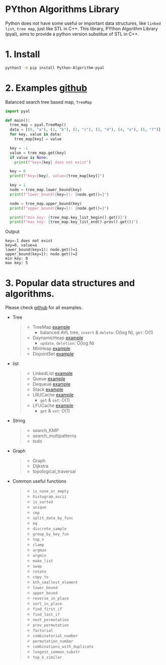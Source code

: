 # PYthon Algorithms Library

Python does not have some useful or important data structures, like `linked list`, `tree map`, just like STL in C++. 
This library, PYthon Algorithm Library (pyal), aims to provide a python version substitue of STL in C++.

# 1. Install 
 ```bash
 python3 -m pip install Python-Algorithm-pyal
 ```

# 2. Examples [github](https://github.com/SummerRainET2008/PYthon_Algorithms_Library)

Balanced search tree based map, ```TreeMap```

```python
import pyal

def main():
  tree_map = pyal.TreeMap()
  data = [(0, "a"), (1, "b"), (2, "c"), (3, "d"), (4, "e"), (5, "f")]
  for key, value in data:
    tree_map[key] = value

  key = -1
  value = tree_map.get(key)
  if value is None:
    print(f"key={key} does not exist")

  key = 0
  print(f"key={key}, value={tree_map[key]}")

  key = 1
  node = tree_map.lower_bound(key)
  print(f"lower_bound({key=}): {node.get()=}")

  node = tree_map.upper_bound(key)
  print(f"upper_bound({key=}): {node.get()=}")

  print(f"min key: {tree_map.key_list_begin().get()}")
  print(f"max key: {tree_map.key_list_end().prev().get()}")
```

Output
```
key=-1 does not exist
key=0, value=a
lower_bound(key=1): node.get()=1
upper_bound(key=1): node.get()=2
min key: 0
max key: 5
```


# 3. Popular data structures and algorithms.
  Please check [github](https://github.com/SummerRainET2008/PYthon_Algorithms_Library) for all examples.
  * Tree
    >* TreeMap [example](doc/example_TreeMap.md)
    >   * balanced AVL tree, `insert` & `delete`: O(log N), `get`: O(1)
    >* DaynamicHeap [example](doc/example_DynamicHeap.md)
    >   * `update`, `deletion`: O(log N)
    >* MinHeap [example](doc/example_MinHeap.md)
    >* DisjointSet [example](doc/example_DisjointSet.md)
  * list
    > * LinkedList [example](doc/example_DisjointSet.md)
    > * Queue [example](doc/example_DisjointSet.md)
    > * Dequeue [example](doc/example_DisjointSet.md)
    > * Stack [example](doc/example_DisjointSet.md)
    > * LRUCache [example](doc/example_DisjointSet.md)
    >   * `get` & `set`: O(1)
    > * LFUCache [example](doc/example_DisjointSet.md)
    >   * `get` & `set`: O(1) 
  * String
    >* search_KMP
    >* search_multipatterns
    >  * todo
  * Graph
    > * Graph
    > * Dijkstra
    > * topological_traversal
  * Common useful functions
    > * `is_none_or_empty`
    > * `histogram_ascii`
    > * `is_sorted` 
    > * `unique` 
    > * `cmp`
    > * `split_data_by_func` 
    > * `eq`
    > * `discrete_sample` 
    > * `group_by_key_fun` 
    > * `top_n`
    > * `clamp`
    > * `argmax`
    > * `argmin`
    > * `make_list`
    > * `swap`
    > * `rotate`
    > * `copy_to`
    > * `kth_smallest_element`
    > * `lower_bound`
    > * `upper_bound`
    > * `reverse_in_place`
    > * `sort_in_place`
    > * `find_first_if`
    > * `find_last_if`
    > * `next_permutation`
    > * `prev_permutation`
    > * `factorial`
    > * `combinatorial_number`
    > * `permutation_number`
    > * `combinations_with_duplicate`
    > * `longest_common_substr`
    > * `top_k_similar`
